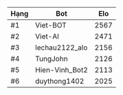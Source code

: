 Hạng|Bot|Elo
---|---|---
#1|Viet-BOT|2567
#2|Viet-AI|2471
#3|lechau2122_alo|2156
#4|TungJohn|2126
#5|Hien-Vinh_Bot2|2113
#6|duythong1402|2025
